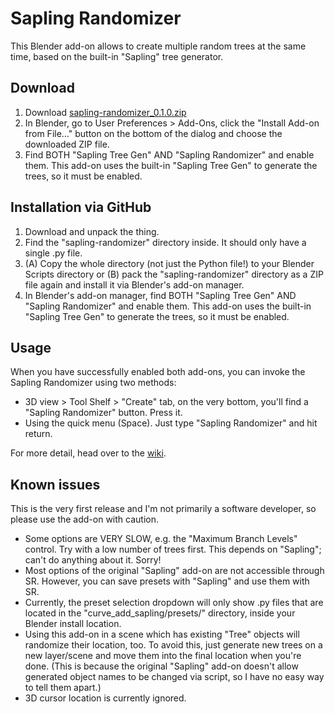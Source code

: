 # Sapling Randomizer
This Blender add-on allows to create multiple random trees at the same time, based on the built-in "Sapling" tree generator.

## Download
1. Download [sapling-randomizer_0.1.0.zip](https://rahdick.at/projects/02_projects/2018-04-06_blender_addon_sapling_randomizer/sapling-randomizer_0.1.0.zip)
2. In Blender, go to User Preferences > Add-Ons, click the "Install Add-on from File…" button on the bottom of the dialog and choose the downloaded ZIP file.
3. Find BOTH "Sapling Tree Gen" AND "Sapling Randomizer" and enable them. This add-on uses the built-in "Sapling Tree Gen" to generate the trees, so it must be enabled.

## Installation via GitHub
1. Download and unpack the thing.
2. Find the "sapling-randomizer" directory inside. It should only have a single .py file.
3. (A) Copy the whole directory (not just the Python file!) to your Blender Scripts directory or (B) pack the "sapling-randomizer" directory as a ZIP file again and install it via Blender's add-on manager.
4. In Blender's add-on manager, find BOTH "Sapling Tree Gen" AND "Sapling Randomizer" and enable them. This add-on uses the built-in "Sapling Tree Gen" to generate the trees, so it must be enabled.

## Usage
When you have successfully enabled both add-ons, you can invoke the Sapling Randomizer using two methods:
- 3D view > Tool Shelf > "Create" tab, on the very bottom, you'll find a "Sapling Randomizer" button. Press it.
- Using the quick menu (Space). Just type "Sapling Randomizer" and hit return.

For more detail, head over to the [wiki](https://github.com/ThomasRadeke/sapling-randomizer/wiki).

## Known issues
This is the very first release and I'm not primarily a software developer, so please use the add-on with caution.
- Some options are VERY SLOW, e.g. the "Maximum Branch Levels" control. Try with a low number of trees first. This depends on "Sapling"; can't do anything about it. Sorry!
- Most options of the original "Sapling" add-on are not accessible through SR. However, you can save presets with "Sapling" and use them with SR.
- Currently, the preset selection dropdown will only show .py files that are located in the "curve_add_sapling/presets/" directory, inside your Blender install location.
- Using this add-on in a scene which has existing "Tree" objects will randomize their location, too. To avoid this, just generate new trees on a new layer/scene and move them into the final location when you're done. (This is because the original "Sapling" add-on doesn't allow generated object names to be changed via script, so I have no easy way to tell them apart.)
- 3D cursor location is currently ignored.
